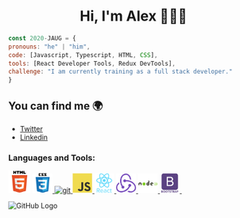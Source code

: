 <h1 align="center">Hi, I'm Alex 👨🏽‍💻</h1>

   ```javascript
const 2020-JAUG = {
  pronouns: "he" | "him",
  code: [Javascript, Typescript, HTML, CSS],
  tools: [React Developer Tools, Redux DevTools],
 challenge: "I am currently training as a full stack developer."
}
```

## You can find me 🌍
- [Twitter](https://twitter.com/AUrbina09807986)
- [Linkedin](https://www.linkedin.com/in/alejandro-urbina-gonzalez-686263169/)

<h3 align="left">Languages and Tools:</h3>
<p <a href="https://www.w3schools.com/html/default.asp" target="_blank"> <img src="https://raw.githubusercontent.com/devicons/devicon/master/icons/html5/html5-original-wordmark.svg" alt="html5" width="45" height="45"/> </a> 
<a href="https://www.w3schools.com/css/" target="_blank"> <img src="https://raw.githubusercontent.com/devicons/devicon/master/icons/css3/css3-original-wordmark.svg" alt="css3" width="40" height="40"/> </a>  <a href="https://git-scm.com/" target="_blank"> <img src="https://www.vectorlogo.zone/logos/git-scm/git-scm-icon.svg" alt="git" width="40" height="40"/> </a>   <a href="https://developer.mozilla.org/en-US/docs/Web/JavaScript" target="_blank"> <img src="https://raw.githubusercontent.com/devicons/devicon/master/icons/javascript/javascript-original.svg" alt="javascript" width="40" height="40"/> </a>    <a href="https://reactjs.org/" target="_blank"> <img src="https://raw.githubusercontent.com/devicons/devicon/master/icons/react/react-original-wordmark.svg" alt="react" width="40" height="40"/> </a> <a href="https://redux.js.org" target="_blank"> <img src="https://raw.githubusercontent.com/devicons/devicon/master/icons/redux/redux-original.svg" target="_blank" alt="redux" width="40" height="40"/> </a> <a href="https://sass-lang.com" target="_blank"> <a href="https://getbootstrap.com" target="_blank"> 
   <a href="https://nodejs.org" target="_blank"> <img src="https://raw.githubusercontent.com/devicons/devicon/master/icons/nodejs/nodejs-original-wordmark.svg" target="_blank" alt="nodejs" width="40" height="40"/> </a> <a href="https://getbootstrap.com/docs/5.0/getting-started/introduction/" target="_blank"> <img src="https://raw.githubusercontent.com/devicons/devicon/master/icons/bootstrap/bootstrap-plain-wordmark.svg" alt="bootstrap" width="40" height="40"/> </a>
   <img 

<!--![2020-JAUG GitHub stats](https://github-readme-stats.vercel.app/api?username=2020-JAUG&theme=gruvbox&show_icons=true) --> 
![GitHub Logo](https://github.com/2020-JAUG/website-grid/blob/master/img/faviconYellow.png?raw=true)

<!--
**2020-JAUG/2020-JAUG** is a ✨ _special_ ✨ repository because its `README.md` (this file) appears on your GitHub profile.

Here are some ideas to get you started:

- 🔭 I’m currently working on ...
- 🌱 I’m currently learning ...
- 👯 I’m looking to collaborate on ...
- 🤔 I’m looking for help with ...
- 💬 Ask me about ...
- 📫 How to reach me: ...
- 😄 Pronouns: ...
- ⚡ Fun fact: ...
-->

